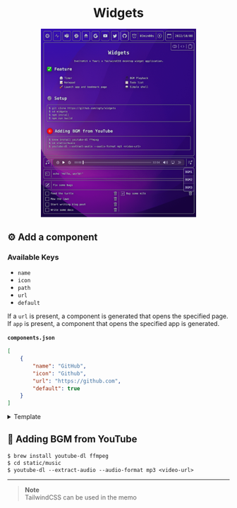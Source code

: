 <h1 align="center">Widgets</h1>

<div align="center">
  <img src="./static/img.png" width="70%" />
</div>

## ⚙️ Add a component

### Available Keys

- `name`
- `icon`
- `path`
- `url`
- `default`

If a `url` is present, a component is generated that opens the specified page.<br />
If `app` is present, a component that opens the specified app is generated.

**`components.json`**

```json
[
	{
		"name": "GitHub",
		"icon": "Github",
		"url": "https://github.com",
		"default": true
	}
]
```

<details>
  <summary>Template</summary>

```json
{
	"name": "",
	"icon": "",
	"url": "",
	"path": "",
	"default": true
}
```

</details>

## 🎵 Adding BGM from YouTube

```
$ brew install youtube-dl ffmpeg
$ cd static/music
$ youtube-dl --extract-audio --audio-format mp3 <video-url>
```

---

> **Note**<br />
> TailwindCSS can be used in the memo
